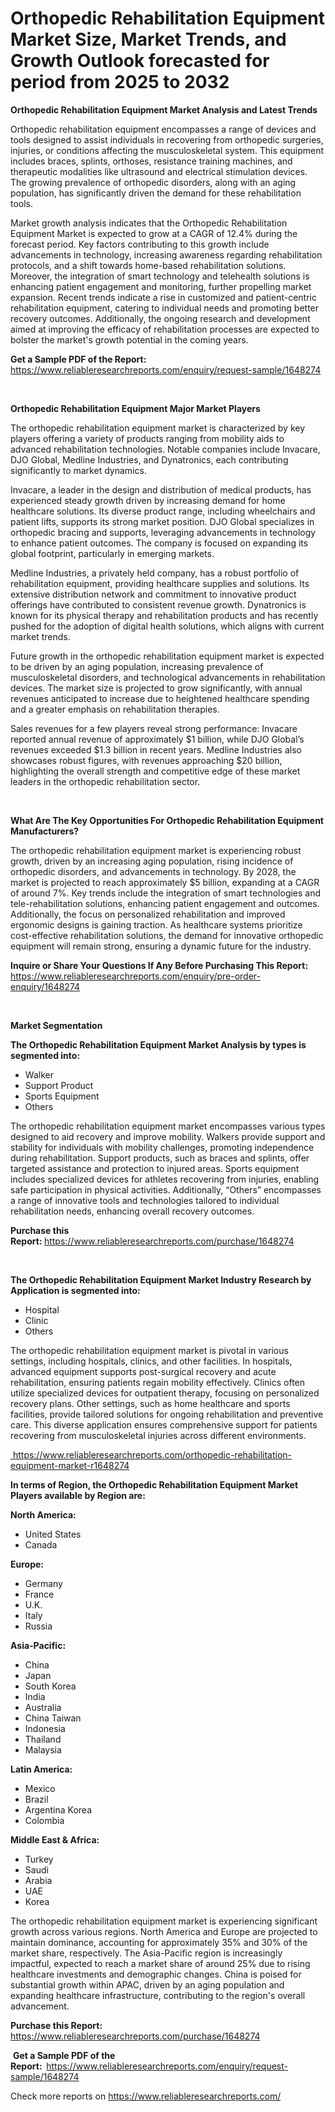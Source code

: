 <p><h1>Orthopedic Rehabilitation Equipment Market Size, Market Trends, and Growth Outlook forecasted for period from 2025 to 2032</h1></p><p><strong>Orthopedic Rehabilitation Equipment Market Analysis and Latest Trends</strong></p>
<p><p>Orthopedic rehabilitation equipment encompasses a range of devices and tools designed to assist individuals in recovering from orthopedic surgeries, injuries, or conditions affecting the musculoskeletal system. This equipment includes braces, splints, orthoses, resistance training machines, and therapeutic modalities like ultrasound and electrical stimulation devices. The growing prevalence of orthopedic disorders, along with an aging population, has significantly driven the demand for these rehabilitation tools.</p><p>Market growth analysis indicates that the Orthopedic Rehabilitation Equipment Market is expected to grow at a CAGR of 12.4% during the forecast period. Key factors contributing to this growth include advancements in technology, increasing awareness regarding rehabilitation protocols, and a shift towards home-based rehabilitation solutions. Moreover, the integration of smart technology and telehealth solutions is enhancing patient engagement and monitoring, further propelling market expansion. Recent trends indicate a rise in customized and patient-centric rehabilitation equipment, catering to individual needs and promoting better recovery outcomes. Additionally, the ongoing research and development aimed at improving the efficacy of rehabilitation processes are expected to bolster the market's growth potential in the coming years.</p></p>
<p><strong>Get a Sample PDF of the Report:&nbsp;</strong> <a href="https://www.reliableresearchreports.com/enquiry/request-sample/1648274?utm_campaign=2477&utm_medium=2&utm_source=Github&utm_content=ia&utm_term=03032025&utm_id=orthopedic-rehabilitation-equipment">https://www.reliableresearchreports.com/enquiry/request-sample/1648274</a></p>
<p>&nbsp;</p>
<p><strong>Orthopedic Rehabilitation Equipment Major Market Players</strong></p>
<p><p>The orthopedic rehabilitation equipment market is characterized by key players offering a variety of products ranging from mobility aids to advanced rehabilitation technologies. Notable companies include Invacare, DJO Global, Medline Industries, and Dynatronics, each contributing significantly to market dynamics.</p><p>Invacare, a leader in the design and distribution of medical products, has experienced steady growth driven by increasing demand for home healthcare solutions. Its diverse product range, including wheelchairs and patient lifts, supports its strong market position. DJO Global specializes in orthopedic bracing and supports, leveraging advancements in technology to enhance patient outcomes. The company is focused on expanding its global footprint, particularly in emerging markets.</p><p>Medline Industries, a privately held company, has a robust portfolio of rehabilitation equipment, providing healthcare supplies and solutions. Its extensive distribution network and commitment to innovative product offerings have contributed to consistent revenue growth. Dynatronics is known for its physical therapy and rehabilitation products and has recently pushed for the adoption of digital health solutions, which aligns with current market trends.</p><p>Future growth in the orthopedic rehabilitation equipment market is expected to be driven by an aging population, increasing prevalence of musculoskeletal disorders, and technological advancements in rehabilitation devices. The market size is projected to grow significantly, with annual revenues anticipated to increase due to heightened healthcare spending and a greater emphasis on rehabilitation therapies.</p><p>Sales revenues for a few players reveal strong performance: Invacare reported annual revenue of approximately $1 billion, while DJO Global’s revenues exceeded $1.3 billion in recent years. Medline Industries also showcases robust figures, with revenues approaching $20 billion, highlighting the overall strength and competitive edge of these market leaders in the orthopedic rehabilitation sector.</p></p>
<p>&nbsp;</p>
<p><strong>What Are The Key Opportunities For Orthopedic Rehabilitation Equipment Manufacturers?</strong></p>
<p><p>The orthopedic rehabilitation equipment market is experiencing robust growth, driven by an increasing aging population, rising incidence of orthopedic disorders, and advancements in technology. By 2028, the market is projected to reach approximately $5 billion, expanding at a CAGR of around 7%. Key trends include the integration of smart technologies and tele-rehabilitation solutions, enhancing patient engagement and outcomes. Additionally, the focus on personalized rehabilitation and improved ergonomic designs is gaining traction. As healthcare systems prioritize cost-effective rehabilitation solutions, the demand for innovative orthopedic equipment will remain strong, ensuring a dynamic future for the industry.</p></p>
<p><strong>Inquire or Share Your Questions If Any Before Purchasing This Report:</strong> <a href="https://www.reliableresearchreports.com/enquiry/pre-order-enquiry/1648274?utm_campaign=2477&utm_medium=2&utm_source=Github&utm_content=ia&utm_term=03032025&utm_id=orthopedic-rehabilitation-equipment">https://www.reliableresearchreports.com/enquiry/pre-order-enquiry/1648274</a></p>
<p>&nbsp;</p>
<p><strong>Market Segmentation</strong></p>
<p><strong>The Orthopedic Rehabilitation Equipment Market Analysis by types is segmented into:</strong></p>
<p><ul><li>Walker</li><li>Support Product</li><li>Sports Equipment</li><li>Others</li></ul></p>
<p><p>The orthopedic rehabilitation equipment market encompasses various types designed to aid recovery and improve mobility. Walkers provide support and stability for individuals with mobility challenges, promoting independence during rehabilitation. Support products, such as braces and splints, offer targeted assistance and protection to injured areas. Sports equipment includes specialized devices for athletes recovering from injuries, enabling safe participation in physical activities. Additionally, “Others” encompasses a range of innovative tools and technologies tailored to individual rehabilitation needs, enhancing overall recovery outcomes.</p></p>
<p><strong>Purchase this Report:&nbsp;</strong><a href="https://www.reliableresearchreports.com/purchase/1648274?utm_campaign=2477&utm_medium=2&utm_source=Github&utm_content=ia&utm_term=03032025&utm_id=orthopedic-rehabilitation-equipment">https://www.reliableresearchreports.com/purchase/1648274</a></p>
<p>&nbsp;</p>
<p><strong>The Orthopedic Rehabilitation Equipment Market Industry Research by Application is segmented into:</strong></p>
<p><ul><li>Hospital</li><li>Clinic</li><li>Others</li></ul></p>
<p><p>The orthopedic rehabilitation equipment market is pivotal in various settings, including hospitals, clinics, and other facilities. In hospitals, advanced equipment supports post-surgical recovery and acute rehabilitation, ensuring patients regain mobility effectively. Clinics often utilize specialized devices for outpatient therapy, focusing on personalized recovery plans. Other settings, such as home healthcare and sports facilities, provide tailored solutions for ongoing rehabilitation and preventive care. This diverse application ensures comprehensive support for patients recovering from musculoskeletal injuries across different environments.</p></p>
<p><a href="https://www.reliableresearchreports.com/orthopedic-rehabilitation-equipment-market-r1648274?utm_campaign=2477&utm_medium=2&utm_source=Github&utm_content=ia&utm_term=03032025&utm_id=orthopedic-rehabilitation-equipment">&nbsp;https://www.reliableresearchreports.com/orthopedic-rehabilitation-equipment-market-r1648274</a></p>
<p><strong>In terms of Region, the Orthopedic Rehabilitation Equipment Market Players available by Region are:</strong></p>
<p>
    <p> <strong> North America: </strong>
        <ul>
            <li>United States</li>
            <li>Canada</li>
        </ul>
        </p> 
    <p> <strong> Europe: </strong>
        <ul>
            <li>Germany</li>
            <li>France</li>
            <li>U.K.</li>
            <li>Italy</li>
            <li>Russia</li>
        </ul>
        </p> 
    <p> <strong> Asia-Pacific: </strong>
        <ul>
            <li>China</li>
            <li>Japan</li>
            <li>South Korea</li>
            <li>India</li>
            <li>Australia</li>
            <li>China Taiwan</li>
            <li>Indonesia</li>
            <li>Thailand</li>
            <li>Malaysia</li>
        </ul>
        </p> 
    <p> <strong> Latin America: </strong>
        <ul>
            <li>Mexico</li>
            <li>Brazil</li>
            <li>Argentina Korea</li>
            <li>Colombia</li>
        </ul>
        </p> 
    <p> <strong> Middle East & Africa: </strong>
        <ul>
            <li>Turkey</li>
            <li>Saudi</li>
            <li>Arabia</li>
            <li>UAE</li>
            <li>Korea</li>
        </ul>
    </p>
    </p>
<p><p>The orthopedic rehabilitation equipment market is experiencing significant growth across various regions. North America and Europe are projected to maintain dominance, accounting for approximately 35% and 30% of the market share, respectively. The Asia-Pacific region is increasingly impactful, expected to reach a market share of around 25% due to rising healthcare investments and demographic changes. China is poised for substantial growth within APAC, driven by an aging population and expanding healthcare infrastructure, contributing to the region's overall advancement.</p></p>
<p><strong>Purchase this Report: </strong><a href="https://www.reliableresearchreports.com/purchase/1648274?utm_campaign=2477&utm_medium=2&utm_source=Github&utm_content=ia&utm_term=03032025&utm_id=orthopedic-rehabilitation-equipment">https://www.reliableresearchreports.com/purchase/1648274</a></p>
<p>&nbsp;<strong>Get a Sample PDF of the Report:&nbsp;&nbsp;</strong><a href="https://www.reliableresearchreports.com/enquiry/request-sample/1648274?utm_campaign=2477&utm_medium=2&utm_source=Github&utm_content=ia&utm_term=03032025&utm_id=orthopedic-rehabilitation-equipment">https://www.reliableresearchreports.com/enquiry/request-sample/1648274</a></p>
<p><strong></strong></p>
<p>Check more reports on <a href="https://www.reliableresearchreports.com/?utm_campaign=2477&utm_medium=2&utm_source=Github&utm_content=ia&utm_term=03032025&utm_id=orthopedic-rehabilitation-equipment">https://www.reliableresearchreports.com/</a></p>